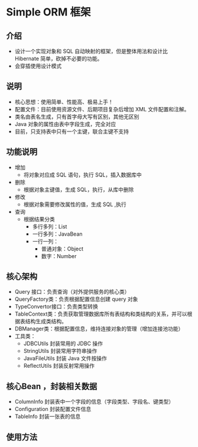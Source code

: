 # Simple ORM 框架
## 介绍
- 设计一个实现对象和 SQL 自动映射的框架，但是整体用法和设计比 Hibernate 简单，砍掉不必要的功能。
- 会穿插使用设计模式
## 说明
- 核心思想：使用简单、性能高、极易上手！
- 配置文件：目前使用资源文件、后期项目复杂后增加 XML 文件配置和注解。
- 类名由表名生成，只有首字母大写有区别，其他无区别
- Java 对象的属性由表中字段生成，完全对应
- 目前，只支持表中只有一个主键，联合主键不支持
## 功能说明
- 增加
    - 将对象对应成 SQL 语句，执行 SQL，插入数据库中
- 删除
    - 根据对象主键值，生成 SQL，执行，从库中删除
- 修改
    - 根据对象需要修改属性的值，生成 SQL ,执行
- 查询
    - 根据结果分类
        - 多行多列：List<JavaBean>
        - 一行多列：JavaBean
        - 一行一列：
            - 普通对象：Object
            - 数字：Number
## 核心架构
- Query 接口：负责查询（对外提供服务的核心类）            
- QueryFactory类：负责根据配置信息创建 query 对象
- TypeConvertor接口：负责类型转换
- TableContext类：负责获取管理数据库所有表结构和类结构的关系，并可以根据表结构生成类结构。
- DBManager类：根据配置信息，维持连接对象的管理（增加连接池功能）
- 工具类：
    - JDBCUtils 封装常用的 JDBC 操作
    - StringUtils 封装常用字符串操作
    - JavaFileUtils 封装 Java 文件按操作
    - ReflectUtils 封装反射常用操作  
## 核心Bean ，封装相关数据
- ColumnInfo 封装表中一个字段的信息（字段类型、字段名、键类型）
- Configuration 封装配置文件信息
- TableInfo 封装一张表的信息

## 使用方法 
